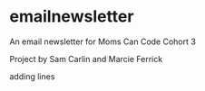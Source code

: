 # emailnewsletter
An email newsletter for Moms Can Code Cohort 3

Project by Sam Carlin and Marcie Ferrick

adding lines

